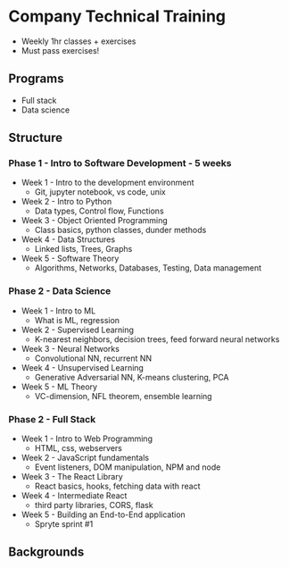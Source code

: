 # Company Technical Training

* Weekly 1hr classes + exercises
* Must pass exercises!

## Programs

* Full stack
* Data science

## Structure

### Phase 1 - Intro to Software Development - 5 weeks
* Week 1 - Intro to the development environment
  * Git, jupyter notebook, vs code, unix
* Week 2 - Intro to Python
  * Data types, Control flow, Functions
* Week 3 - Object Oriented Programming
  * Class basics, python classes, dunder methods
* Week 4 - Data Structures
  * Linked lists, Trees, Graphs
* Week 5 - Software Theory
  * Algorithms, Networks, Databases, Testing, Data management

### Phase 2 - Data Science
* Week 1 - Intro to ML
  * What is ML, regression
* Week 2 - Supervised Learning
  * K-nearest neighbors, decision trees, feed forward neural networks
* Week 3 - Neural Networks
  * Convolutional NN, recurrent NN
* Week 4 - Unsupervised Learning
  * Generative Adversarial NN, K-means clustering, PCA
* Week 5 - ML Theory
  * VC-dimension, NFL theorem, ensemble learning
  
### Phase 2 - Full Stack
* Week 1 - Intro to Web Programming
  * HTML, css, webservers
* Week 2 - JavaScript fundamentals
  * Event listeners, DOM manipulation, NPM and node
* Week 3 - The React Library
  * React basics, hooks, fetching data with react
* Week 4 - Intermediate React
  * third party libraries, CORS, flask
* Week 5 - Building an End-to-End application
  * Spryte sprint #1

## Backgrounds
